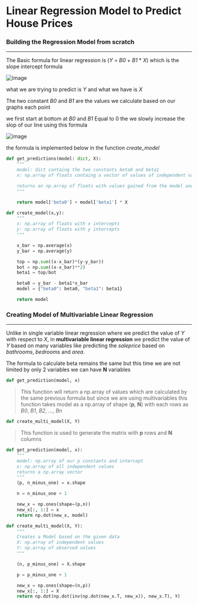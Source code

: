 # Linear Regression Model to Predict House Prices

### Building the Regression Model from scratch
----
The Basic formula for linear regression is (_Y_ = _B0_ + _B1_ * _X_) which is the slope intercept formula

![image](https://github.com/Sumitm6879/Prodigy_ML_01/assets/76704034/8b76c06b-a87d-4c0b-8cd2-448089bc8d70)

what we are trying to predict is _Y_ and what we have is _X_ 

The two constant _B0_ and _B1_ are the values we calculate based on our graphs each point

we first start at bottom at _B0_ and _B1_ Equal to 0 the we slowly increase the slop of our line using this formula

![image](https://github.com/Sumitm6879/Prodigy_ML_01/assets/76704034/f250fdcf-d8ee-4013-ba24-9733b69d4cc7)

the formula is implemented below in the function _create_model_

```py
def get_predictions(model: dict, X):
    """ 
    model: dict containg the two constants beta0 and beta1 
    x: np.array of floats containg a vector of values of independent variables

    returns an np.array of floats with values gained from the model and x
    """

    return model['beta0'] + model['beta1'] * X

def create_model(x,y):
    """
    x: np.array of floats with x intercepts 
    y: np.array of floats with y intercepts
    """

    x_bar = np.average(x)
    y_bar = np.average(y)

    top = np.sum((x-x_bar)*(y-y_bar))
    bot = np.sum((x-x_bar)**2)
    beta1 = top/bot

    beta0 = y_bar - beta1*x_bar
    model = {"beta0": beta0, "beta1": beta1}

    return model
```

### Creating Model of Multivariable Linear Regression
----
Unlike in single variable linear regression where we predict the value of _Y_ with respect to _X_, in **multivariable linear regression** we predict the value of _Y_ based on many variables like predicting the _saleprice_ based on _bathrooms_, _bedrooms_ and _area_.

The formula to calculate beta remains the same but this time we are not limited by only 2 variables we can have **N** variables 
```py
def get_prediction(model, x)
```
> This function will return a np.array of values which are calculated by the same previous formula but since we are using multivariables this function takes model as a np.array of shape (**p**, **N**) with each rows  as _B0_, _B1_, _B2_, ..., _Bn_

```py
def create_multi_model(X, Y)
```
> This function is used to generate the matrix with **p** rows and **N** columns 

```py
def get_prediction(model, x):
    """
    model: np.array of our p constants and intercept
    x: np.array of all independent values
    returns a np.array vector 
    """
    (p, n_minus_one) = x.shape

    n = n_minus_one + 1

    new_x = np.ones(shape=(p,n))
    new_x[:, 1:] = x
    return np.dot(new_x, model)

def create_multi_model(X, Y):
    """
    Creates a Model based on the given data 
    X: np.array of independent values 
    Y: np.array of observed values 
    """

    (n, p_minus_one) = X.shape

    p = p_minus_one + 1

    new_x = np.ones(shape=(n,p))
    new_x[:, 1:] = X
    return np.dot(np.dot(inv(np.dot(new_x.T, new_x)), new_x.T), Y)
```

